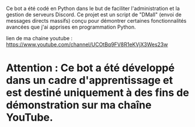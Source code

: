 Ce bot a été codé en Python dans le but de faciliter l'administration et la gestion de serveurs Discord. Ce projet est un script de "DMall" (envoi de messages directs massifs) conçu pour démontrer certaines fonctionnalités avancées que j'ai apprises en programmation Python.

lien de ma chaine youtube : https://www.youtube.com/channel/UCOtBq9FV8R1eKVjX3Wes23w

# Attention : Ce bot a été développé dans un cadre d'apprentissage et est destiné uniquement à des fins de démonstration sur ma chaîne YouTube.
